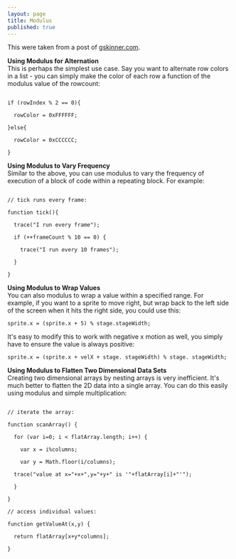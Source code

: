 ```yaml
---
layout: page
title: Modulus
published: true
---
```


This were taken from a post of <a href="http://www.gskinner.com/blog/archives/2008/05/core_as3_modulu.html" target="_blank">gskinner.com</a>.

**Using Modulus for Alternation**<br>
This is perhaps the simplest use case. Say you want to alternate row colors in a list - you can simply make the color of each row a function of the modulus value of the rowcount:

<code>
if (rowIndex % 2 == 0){<br>
&nbsp;&nbsp;rowColor = 0xFFFFFF;<br>
}else{<br>
&nbsp;&nbsp;rowColor = 0xCCCCCC;<br>
}
</code>

**Using Modulus to Vary Frequency**<br>
Similar to the above, you can use modulus to vary the frequency of execution of a block of code within a repeating block. For example:

<code>
// tick runs every frame:<br>
function tick(){<br>
&nbsp;&nbsp;trace("I run every frame");<br>
&nbsp;&nbsp;if (++frameCount % 10 == 0) {<br>
&nbsp;&nbsp;&nbsp;&nbsp;trace("I run every 10 frames");<br>
&nbsp;&nbsp;}<br>
}
</code>

**Using Modulus to Wrap Values**<br>
You can also modulus to wrap a value within a specified range. For example, if you want to a sprite to move right, but wrap back to the left side of the screen when it hits the right side, you could use this:

`sprite.x = (sprite.x + 5) % stage.stageWidth;`

It's easy to modify this to work with negative x motion as well, you simply have to ensure the value is always positive:

`sprite.x = (sprite.x + velX + stage. stageWidth) % stage. stageWidth;`

**Using Modulus to Flatten Two Dimensional Data Sets**<br>
Creating two dimensional arrays by nesting arrays is very inefficient. It's much better to flatten the 2D data into a single array. You can do this easily using modulus and simple multiplication:

<code>
// iterate the array:<br>
function scanArray() {<br>
&nbsp;&nbsp;for (var i=0; i < flatArray.length; i++) {<br>
&nbsp;&nbsp;&nbsp;&nbsp;var x = i%columns;<br>
&nbsp;&nbsp;&nbsp;&nbsp;var y = Math.floor(i/columns);<br>
&nbsp;&nbsp;trace("value at x="+x+",y="+y+" is '"+flatArray[i]+"'");<br>
&nbsp;&nbsp;}<br>
}<br>
// access individual values:<br>
function getValueAt(x,y) {<br>
&nbsp;&nbsp;return flatArray[x+y*columns];<br>
}
</code>
